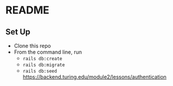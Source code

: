 # README

## Set Up

* Clone this repo
* From the command line, run
    * `rails db:create`
    * `rails db:migrate`
    * `rails db:seed`
https://backend.turing.edu/module2/lessons/authentication
